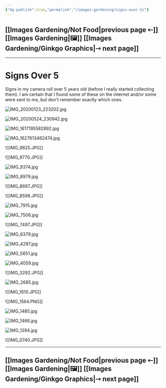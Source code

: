 ```yaml
---
{"dg-publish":true,"permalink":"/images-gardening/signs-over-5/"}
---
```



## [[Images Gardening/Not Food\|previous page ⇽]] [[Images Gardening\|🖼️]] [[Images Gardening/Ginkgo Graphics\|⇾ next page]]

---

# Signs Over 5

Signs in my camera roll over 5 years old (before I really started collecting them). I am certain that I found some of these on the internet and/or some were sent to me, but don't remember exactly which ones.

![IMG_20200123_223202.jpg](/img/user/Images%20Gardening/signs%20over%205/IMG_20200123_223202.jpg)

![IMG_20200524_230942.jpg](/img/user/Images%20Gardening/signs%20over%205/IMG_20200524_230942.jpg)

![IMG_1617195582892.jpg](/img/user/Images%20Gardening/signs%20over%205/IMG_1617195582892.jpg)

![IMG_1627613462474.jpg](/img/user/Images%20Gardening/signs%20over%205/IMG_1627613462474.jpg)

![[IMG_9825.JPG]]

![[IMG_9770.JPG]]

![IMG_9374.jpg](/img/user/Images%20Gardening/signs%20over%205/IMG_9374.jpg)

![IMG_8979.jpg](/img/user/Images%20Gardening/signs%20over%205/IMG_8979.jpg)

![[IMG_8667.JPG]]

![[IMG_8598.JPG]]

![IMG_7915.jpg](/img/user/Images%20Gardening/signs%20over%205/IMG_7915.jpg)

![IMG_7506.jpg](/img/user/Images%20Gardening/signs%20over%205/IMG_7506.jpg)

![[IMG_7497.JPG]]

![IMG_6379.jpg](/img/user/Images%20Gardening/signs%20over%205/IMG_6379.jpg)

![IMG_4297.jpg](/img/user/Images%20Gardening/signs%20over%205/IMG_4297.jpg)

![IMG_5651.jpg](/img/user/Images%20Gardening/signs%20over%205/IMG_5651.jpg)

![IMG_4059.jpg](/img/user/Images%20Gardening/signs%20over%205/IMG_4059.jpg)

![[IMG_3292.JPG]]

![IMG_2685.jpg](/img/user/Images%20Gardening/signs%20over%205/IMG_2685.jpg)

![[IMG_1610.JPG]]

![[IMG_1564.PNG]]

![IMG_1485.jpg](/img/user/Images%20Gardening/signs%20over%205/IMG_1485.jpg)

![IMG_1466.jpg](/img/user/Images%20Gardening/signs%20over%205/IMG_1466.jpg)

![IMG_1294.jpg](/img/user/Images%20Gardening/signs%20over%205/IMG_1294.jpg)

![[IMG_0740.JPG]]

---

## [[Images Gardening/Not Food\|previous page ⇽]] [[Images Gardening\|🖼️]] [[Images Gardening/Ginkgo Graphics\|⇾ next page]]